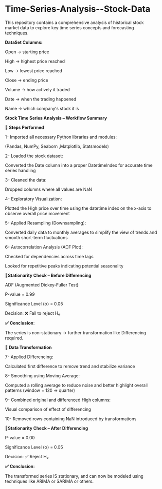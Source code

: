 # Time-Series-Analysis--Stock-Data

This repository contains a comprehensive analysis of historical stock market data to explore key time series concepts and forecasting techniques.

**DataSet Columns:**

Open → starting price

High → highest price reached

Low → lowest price reached

Close → ending price

Volume → how actively it traded

Date → when the trading happened

Name → which company's stock it is


**Stock Time Series Analysis – Workflow Summary**

**🔹 Steps Performed**

1- Imported all necessary Python libraries and modules:

(Pandas, NumPy, Seaborn ,Matplotlib, Statsmodels)

2- Loaded the stock dataset:

Converted the Date column into a proper DatetimeIndex for accurate time series handling

3- Cleaned the data:

Dropped columns where all values are NaN

4- Exploratory Visualization:

Plotted the High price over time using the datetime index on the x-axis to observe overall price movement

5- Applied Resampling (Downsampling):

Converted daily data to monthly averages to simplify the view of trends and smooth short-term fluctuations

6- Autocorrelation Analysis (ACF Plot):

Checked for dependencies across time lags

Looked for repetitive peaks indicating potential seasonality


**🔹Stationarity Check – Before Differencing**

ADF (Augmented Dickey-Fuller Test)

P-value	= 0.99

Significance Level (α) = 0.05

Decision: ❌ Fail to reject H₀

**✅ Conclusion:**

The series is non-stationary → further transformation like Differencing required.


**🔄 Data Transformation**

7- Applied Differencing:

Calculated first difference to remove trend and stabilize variance

8- Smoothing using Moving Average:

Computed a rolling average to reduce noise and better highlight overall patterns (window = 120  => quarter)

9- Combined original and differenced High columns:

Visual comparison of effect of differencing

10- Removed rows containing NaN introduced by transformations



**🔹Stationarity Check – After Differencing**

P-value	 = 0.00

Significance Level (α)	= 0.05

Decision: ✅ Reject H₀

**✅ Conclusion:**

The transformed series IS stationary, and can now be modeled using techniques like ARIMA or SARIMA or others.
